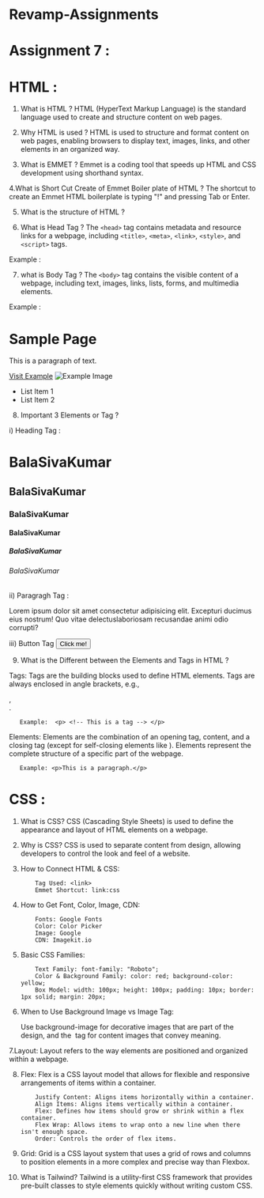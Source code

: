 # Revamp-Assignments 

# Assignment 7 :

# HTML :

1. What is HTML ?
          HTML (HyperText Markup Language) is the standard language used to create and structure content on web pages.

2. Why HTML is used ?
      HTML is used to structure and format content on web pages, enabling browsers to display text, images, links, and other elements in an organized way.

 3. What is EMMET ?
        Emmet is a coding tool that speeds up HTML and CSS development using shorthand syntax.

4.What is Short Cut Create of Emmet Boiler plate of HTML ?
        The shortcut to create an Emmet HTML boilerplate is typing "!" and pressing Tab or Enter.

5. What is the structure of HTML ?
   <!DOCTYPE html>
   <html lang="en">
   <head>
         <meta charset="UTF-8">
         <meta name="viewport" content="width=device-width, initial-scale=1.0">
         <title>Document</title>
   </head>
   <body>
    
   </body>
   </html>

6. What is Head Tag ?
        The `<head>` tag contains metadata and resource links for a webpage, including `<title>`, `<meta>`, `<link>`, `<style>`, and `<script>` tags.

Example :
      <head>
            <title>My Awesome Page</title>
            <meta charset="UTF-8">
            <meta name="viewport" content="width=device-width, initial-scale=1.0">
            <meta name="description" content="This is an example webpage.">
            <link rel="stylesheet" href="styles.css">
            <script src="script.js"></script>
      </head>

7. what is Body Tag ?
         The `<body>` tag contains the visible content of a webpage, including text, images, links, lists, forms, and multimedia elements.

Example :
          <body>
                <h1> Sample Page </h1>
                <p> This is a paragraph of text. </p>
                <a href="https://example.com">Visit Example</a>
                <img src="image.jpg" alt="Example Image">
                <ul>
                  <li>List Item 1</li>
                  <li>List Item 2</li>
                </ul>
         </body>

8. Important 3 Elements or Tag ?

  i) Heading Tag :
    <h1> BalaSivaKumar </h1>
    <h2> BalaSivaKumar </h2>
    <h3> BalaSivaKumar </h3>
    <h4> BalaSivaKumar </h4>
    <h5> BalaSivaKumar </h5>
    <h6> BalaSivaKumar </h6>

 ii) Paragragh Tag :
    <p>
    Lorem ipsum dolor sit amet consectetur adipisicing elit. Excepturi ducimus eius nostrum! Quo vitae delectuslaboriosam recusandae animi odio corrupti?
    </p>

iii) Button Tag
    <button> Click me!</button>

9. What is the Different between the Elements and Tags in HTML ?

 Tags:
             Tags are the building blocks used to define HTML elements.
             Tags are always enclosed in angle brackets, e.g., <div>, </div>.
   
       Example:  <p> <!-- This is a tag --> </p>

 Elements:
                Elements are the combination of an opening tag, content, and a closing tag (except for self-closing elements like <img>).
                Elements represent the complete structure of a specific part of the webpage.
   
       Example: <p>This is a paragraph.</p>

# CSS : 

1. What is CSS?
               CSS (Cascading Style Sheets) is used to define the appearance and layout of HTML elements on a webpage.

2. Why is CSS?
              CSS is used to separate content from design, allowing developers to control the look and feel of a website.

3. How to Connect HTML & CSS:
   
           Tag Used: <link>
           Emmet Shortcut: link:css
   
4. How to Get Font, Color, Image, CDN:
   
           Fonts: Google Fonts
           Color: Color Picker
           Image: Google
           CDN: Imagekit.io

5. Basic CSS Families:

           Text Family: font-family: "Roboto";
           Color & Background Family: color: red; background-color: yellow;
           Box Model: width: 100px; height: 100px; padding: 10px; border: 1px solid; margin: 20px;

6. When to Use Background Image vs Image Tag:

      Use background-image for decorative images that are part of the design, and the <img> tag for content images that convey meaning.

7.Layout:
          Layout refers to the way elements are positioned and organized within a webpage.

8. Flex:
        Flex is a CSS layout model that allows for flexible and responsive arrangements of items within a container.

           Justify Content: Aligns items horizontally within a container.
           Align Items: Aligns items vertically within a container.
           Flex: Defines how items should grow or shrink within a flex container.
           Flex Wrap: Allows items to wrap onto a new line when there isn't enough space.
           Order: Controls the order of flex items.
   
9. Grid:
        Grid is a CSS layout system that uses a grid of rows and columns to position elements in a more complex and precise way than Flexbox.

10. What is Tailwind?
         Tailwind is a utility-first CSS framework that provides pre-built classes to style elements quickly without writing custom CSS.






